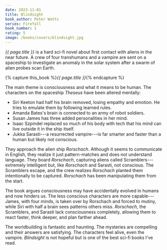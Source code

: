```yaml
---
date: 2023-11-01
title: Blindsight
book_author: Peter Watts
series: Firefall
book_number: 1
rating: 5
image: /books/covers/blindsight.jpg
---
```


<cite class="book-title">{{ page.title }}</cite> is a hard sci-fi novel about
first contact with aliens in the near future. A crew of four transhumans and a
vampire are sent on a spaceship to investigate an anomaly in the solar system
after a swarm of alien probes scan Earth.

{% capture this_book %}<cite class="book-title">{{ page.title }}</cite>{% endcapture %}

The main theme is consciousness and what it means to be human. The characters
on the spaceship _Theseus_ have been altered mentally:

- Siri Keeton had half his brain removed, losing empathy and emotion. He tries
  to emulate them by following learned rules.
- Amanda Bates's brain is connected to an army of robot soldiers.
- Susan James has three added personalities in her mind.
- Isaac Szpindel replaced so much of his body with tech that his mind can live
  outside it in the ship itself.
- Jukka Sarasti---a resurrected vampire---is far smarter and faster than a
  human but likely not conscious.

They approach the alien ship _Rorschach_. Although it seems to communicate in
English, they realize it just pattern-matches and does not understand
language. They board _Rorschach_, capturing aliens called
Scramblers---extremely intelligent but, like _Rorschach_ and Sarasti, not
conscious. The Scramblers escape, and the crew realizes _Rorschach_ planted
them intentionally to be captured. _Rorschach_ has been manipulating them from
the start.

The book argues consciousness may have accidentally evolved in humans and now
hinders us. The less conscious characters are more capable---James, with four
minds, is taken over by Rorschach and forced to mutiny, while Siri with half a
brain sees patterns others miss. _Rorschach_, the Scramblers, and Sarasti lack
consciousness completely, allowing them to react faster, think deeper, and
plan farther ahead.

The worldbuilding is fantastic and haunting. The mysteries are compelling and
their answers are satisfying. The characters feel alive, even the vampire.
<cite class="book-title">Blindsight</cite> is not hopeful but is one of the
best sci-fi books I've read.
